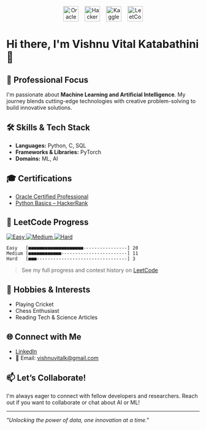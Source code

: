 <p align="center">
  <img src="https://upload.wikimedia.org/wikipedia/commons/5/50/Oracle_logo.svg" alt="Oracle Logo" height="40" />
  &nbsp;&nbsp;
  <img src="https://upload.wikimedia.org/wikipedia/commons/6/65/HackerRank_logo.png" alt="HackerRank Logo" height="40" />
  &nbsp;&nbsp;
  <img src="https://upload.wikimedia.org/wikipedia/commons/7/7c/Kaggle_logo.png" alt="Kaggle Logo" height="40" />
  &nbsp;&nbsp;
  <img src="https://assets.leetcode.com/static_assets/public/icons/favicon-32x32.png" alt="LeetCode Logo" height="40" />
</p>

# Hi there, I'm Vishnu Vital Katabathini 👋

## 🚀 Professional Focus
I'm passionate about **Machine Learning and Artificial Intelligence**. My journey blends cutting-edge technologies with creative problem-solving to build innovative solutions.

## 🛠️ Skills & Tech Stack
- **Languages:** Python, C, SQL
- **Frameworks & Libraries:** PyTorch
- **Domains:** ML, AI

## 🎓 Certifications
- [Oracle Certified Professional](https://catalog-education.oracle.com/pls/certview/sharebadge?id=ED2A3BC2FC7CFAB7681C953333302FF56424B6842355AE087604BEE7221C82A2)
- [Python Basics – HackerRank](https://www.hackerrank.com/certificates/a3dec263ae2b)

## 🏅 LeetCode Progress

<p align="left">
  <a href="https://leetcode.com/u/vishnuvital/">
    <img src="https://img.shields.io/badge/Easy-20-green?logo=leetcode&style=for-the-badge" alt="Easy" />
    <img src="https://img.shields.io/badge/Medium-11-orange?logo=leetcode&style=for-the-badge" alt="Medium" />
    <img src="https://img.shields.io/badge/Hard-3-red?logo=leetcode&style=for-the-badge" alt="Hard" />
  </a>
</p>

```text
Easy   [■■■■■■■■■■■■■■■■■■■■----------------] 20
Medium [■■■■■■■■■■■■------------------------] 11
Hard   [■■■---------------------------------] 3
```

> See my full progress and contest history on [LeetCode](https://leetcode.com/u/vishnuvital/)

## 🏏 Hobbies & Interests
- Playing Cricket
- Chess Enthusiast
- Reading Tech & Science Articles

## 🌐 Connect with Me
- [LinkedIn](https://www.linkedin.com/in/vishnu-vital-katabathini/)
- 📧 Email: vishnuvitalk@gmail.com

<!--
## 🌟 Featured Projects
*Add your favorite projects here!*
-->

## 📫 Let’s Collaborate!
I'm always eager to connect with fellow developers and researchers. Reach out if you want to collaborate or chat about AI or ML!

---

*"Unlocking the power of data, one innovation at a time."*

